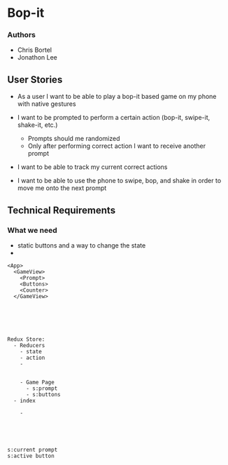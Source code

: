 # Bop-it

### Authors
- Chris Bortel
- Jonathon Lee

## User Stories
- As a user I want to be able to play a bop-it based game on my phone with native gestures

- I want to be prompted to perform a certain action (bop-it, swipe-it, shake-it, etc.)
  - Prompts should me randomized
  - Only after performing correct action I want to receive another prompt

- I want to be able to track my current correct actions

- I want to be able to use the phone to swipe, bop, and shake in order to move me onto the next prompt

## Technical Requirements 

### What we need
- static buttons and a way to change the state
- 




```
<App>
  <GameView>
    <Prompt>
    <Buttons>
    <Counter>
  </GameView>
  





Redux Store:
  - Reducers
    - state
    - action
    -  


    - Game Page
      - s:prompt
      - s:buttons
  - index

    - 





s:current prompt
s:active button
```



